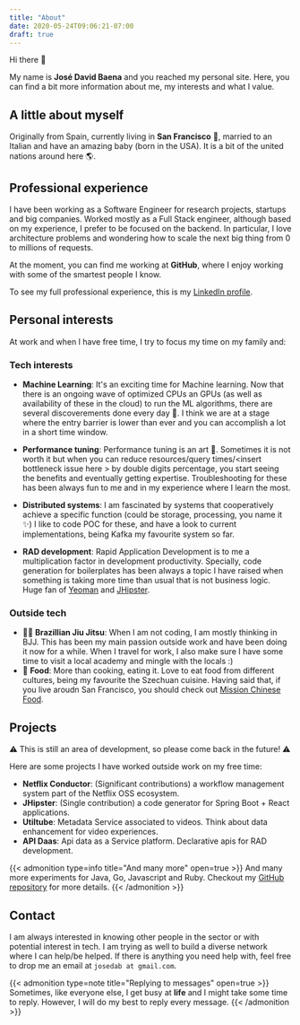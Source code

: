 ```yaml
---
title: "About"
date: 2020-05-24T09:06:21-07:00
draft: true
---
```

Hi there :wave:

My name is **José David Baena** and you reached my personal site.
Here, you can find a bit more information about me, my interests and what I value.

## A little about myself
Originally from Spain, currently living in **San Francisco** :bridge_at_night:, married to an Italian and have an amazing baby (born in the USA). It is a bit of the united nations around here :earth_americas:.


## Professional experience
I have been working as a Software Engineer for research projects, startups and big companies. Worked mostly as a Full Stack engineer, although based on my experience, I prefer to be focused on the backend. In particular, I love architecture problems and wondering how to scale the next big thing from 0 to millions of requests.

At the moment, you can find me working at **GitHub**, where I enjoy working with some of the smartest people I know.

To see my full professional experience, this is my [LinkedIn profile](https://www.linkedin.com/in/josedavidbaena/).

## Personal interests
At work and when I have free time, I try to focus my time on my family and:
### Tech interests
- **Machine Learning**: It's an exciting time for Machine learning. Now that there is an ongoing wave of optimized CPUs an GPUs (as well as availability of these in the cloud) to run the ML algorithms, there are several discoverements done every day :tada:. I think we are at a stage where the entry barrier is lower than ever and you can accomplish a lot in a short time window.

- **Performance tuning**: Performance tuning is an art :art:. Sometimes it is not worth it but when you can reduce resources/query times/&lt;insert bottleneck issue here &gt; by double digits percentage, you start seeing the benefits and eventually getting expertise. Troubleshooting for these has been always fun to me and in my experience where I learn the most.

- **Distributed systems**: I am fascinated by systems that cooperatively achieve a specific function (could be storage, processing, you name it :sparkles:)
I like to code POC for these, and have a look to current implementations, being Kafka my favourite system so far.

- **RAD development**: Rapid Application Development is to me a multiplication factor in development productivity. Specially, code generation for boilerplates has been always a topic I have raised when something is taking more time than usual that is not business logic. Huge fan of [Yeoman](https://yeoman.io/) and [JHipster](https://www.jhipster.tech/).

### Outside tech
- :men_wrestling: **Brazillian Jiu Jitsu**: When I am not coding, I am mostly thinking in BJJ. This has been my main passion outside work and have been doing it now for a while. When I travel for work, I also make sure I have some time to visit a local academy and mingle with the locals :)
- :hamburger: **Food**: More than cooking, eating it. Love to eat food from different cultures, being my favourite the Szechuan cuisine. Having said that, if you live aroudn San Francisco, you should check out [Mission Chinese Food](https://www.missionchinesefood.com/san-francisco).


## Projects
:warning: This is still an area of development, so please come back in the future! :warning:

Here are some projects I have worked outside work on my free time:
- **Netflix Conductor**: (Significant contributions) a workflow management system part of the Netflix OSS ecosystem.
- **JHipster**: (Single contribution) a code generator for Spring Boot + React applications.
- **Utiltube**: Metadata Service associated to videos. Think about data enhancement for video experiences.
- **API Daas**: Api data as a Service platform. Declarative apis for RAD development.

{{< admonition type=info title="And many more" open=true >}}
And many more experiments for Java, Go, Javascript and Ruby. Checkout my [GitHub repository](https://github.com/josedab) for more details.
{{< /admonition >}}

## Contact
I am always interested in knowing other people in the sector or with potential interest in tech. I am trying as well to build a diverse network where I can help/be helped. If there is anything you need help with, feel free to drop me an email at `josedab at gmail.com`.

{{< admonition type=note title="Replying to messages" open=true >}}
Sometimes, like everyone else, I get busy at **life** and I might take some time to reply. However, I will do my best to reply every message.
{{< /admonition >}}
